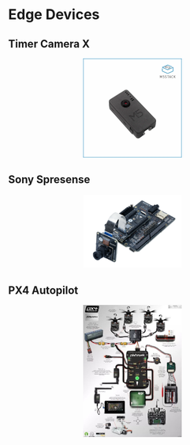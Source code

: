 # Edge Devices


## Timer Camera X

<div  align="center">
  <img src="./imgs/m5stacktimer.webp" width="200"/>
</div>

## Sony Spresense

<div  align="center">
  <img src="./imgs/Spresense_HDR.png" width="200"/>
</div>

## PX4 Autopilot

<div  align="center">
  <img src="./imgs/px4.jpg" width="200"/>
</div>

